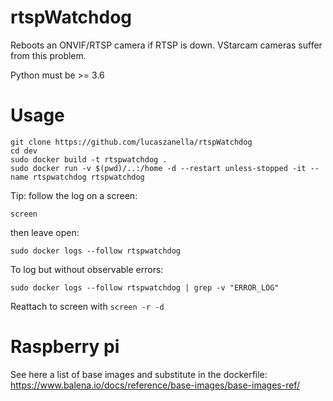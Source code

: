 # rtspWatchdog

Reboots an ONVIF/RTSP camera if RTSP is down. VStarcam cameras suffer from this problem.

Python must be >= 3.6

# Usage

```
git clone https://github.com/lucaszanella/rtspWatchdog
cd dev
sudo docker build -t rtspwatchdog .
sudo docker run -v $(pwd)/..:/home -d --restart unless-stopped -it --name rtspwatchdog rtspwatchdog
```

Tip: follow the log on a screen:

`screen`

then leave open:

`sudo docker logs --follow rtspwatchdog`

To log but without observable errors:

`sudo docker logs --follow rtspwatchdog | grep -v "ERROR_LOG"`

Reattach to screen with `screen -r -d`

# Raspberry pi

See here a list of base images and substitute in the dockerfile: https://www.balena.io/docs/reference/base-images/base-images-ref/
